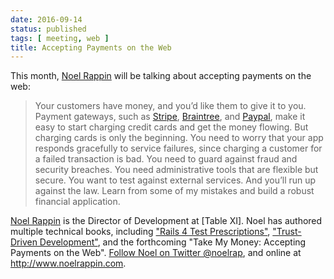 ```yaml
---
date: 2016-09-14
status: published
tags: [ meeting, web ]
title: Accepting Payments on the Web
---
```

This month, [Noel Rappin](http://www.noelrappin.com) will be talking
about accepting payments on the web:

> Your customers have money, and you’d like them to give it to you.
> Payment gateways, such as [Stripe](https://stripe.com),
> [Braintree](https://www.braintreepayments.com), and
> [Paypal](https://paypal.com), make it easy to start charging credit
> cards and get the money flowing. But charging cards is only the
> beginning. You need to worry that your app responds gracefully to
> service failures, since charging a customer for a failed transaction
> is bad. You need to guard against fraud and security breaches. You
> need administrative tools that are flexible but secure.  You want to
> test against external services. And you’ll run up against the law.
> Learn from some of my mistakes and build a robust financial
> application.

[Noel Rappin](http://www.noelrappin.com) is the Director of Development
at [Table XI]. Noel has authored multiple technical books, including
["Rails 4 Test
Prescriptions"](http://pragprog.com/book/nrtest2/rails-4-test-prescriptions),
["Trust-Driven
Development"](https://noelrappin.dpdcart.com/cart/add?product_id=65638&method_id=67542),
and the forthcoming "Take My Money: Accepting Payments on the Web".
[Follow Noel on Twitter @noelrap](http://twitter.com/noelrap), and
online at <http://www.noelrappin.com>.
